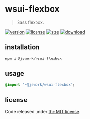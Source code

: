 # wsui-flexbox
> Sass flexbox.

[![version][version-image]][version-url]
[![license][license-image]][license-url]
[![size][size-image]][size-url]
[![download][download-image]][download-url]

## installation
```shell
npm i @jswork/wsui-flexbox
```

## usage
```scss
@import '~@jswork/wsui-flexbox';
```

## license
Code released under [the MIT license](https://github.com/afeiship/wsui-flexbox/blob/master/LICENSE.txt).

[version-image]: https://img.shields.io/npm/v/@jswork/wsui-flexbox
[version-url]: https://npmjs.org/package/@jswork/wsui-flexbox

[license-image]: https://img.shields.io/npm/l/@jswork/wsui-flexbox
[license-url]: https://github.com/afeiship/wsui-flexbox/blob/master/LICENSE.txt

[size-image]: https://img.shields.io/bundlephobia/minzip/@jswork/wsui-flexbox
[size-url]: https://github.com/afeiship/wsui-flexbox/blob/master/dist/wsui-flexbox.min.js

[download-image]: https://img.shields.io/npm/dm/@jswork/wsui-flexbox
[download-url]: https://www.npmjs.com/package/@jswork/wsui-flexbox

